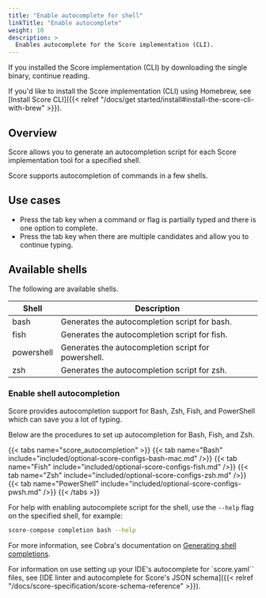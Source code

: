 ```yaml
---
title: "Enable autocomplete for shell"
linkTitle: "Enable autocomplete"
weight: 10
description: >
  Enables autocomplete for the Score implementation (CLI).
---
```


<!-- By default, Homebrew install the autocompletion script. -->

If you installed the Score implementation (CLI) by downloading the single binary, continue reading.

If you'd like to install the Score implementation (CLI) using Homebrew, see [Install Score CLI]({{< relref "/docs/get started/install#install-the-score-cli-with-brew" >}}).

## Overview

Score allows you to generate an autocompletion script for each Score implementation tool for a specified shell.

Score supports autocompletion of commands in a few shells.

## Use cases

- Press the tab key when a command or flag is partially typed and there is one option to complete.
- Press the tab key when there are multiple candidates and allow you to continue typing.

## Available shells

The following are available shells.

| Shell      | Description                                         |
| ---------- | --------------------------------------------------- |
| bash       | Generates the autocompletion script for bash.       |
| fish       | Generates the autocompletion script for fish.       |
| powershell | Generates the autocompletion script for powershell. |
| zsh        | Generates the autocompletion script for zsh.        |

### Enable shell autocompletion

Score provides autocompletion support for Bash, Zsh, Fish, and PowerShell which can save you a lot of typing.

Below are the procedures to set up autocompletion for Bash, Fish, and Zsh.

{{< tabs name="score_autocompletion" >}}
{{< tab name="Bash" include="included/optional-score-configs-bash-mac.md" />}}
{{< tab name="Fish" include="included/optional-score-configs-fish.md" />}}
{{< tab name="Zsh" include="included/optional-score-configs-zsh.md" />}}
{{< tab name="PowerShell" include="included/optional-score-configs-pwsh.md" />}}
{{< /tabs >}}

For help with enabling autocomplete script for the shell, use the `--help` flag on the specified shell, for example:

```bash
score-compose completion bash --help
```

For more information, see Cobra's documentation on [Generating shell completions](https://github.com/spf13/cobra/blob/main/shell_completions.md).

For information on use setting up your IDE's autocomplete for `score.yaml`` files, see [IDE linter and autocomplete for Score's JSON schema]({{< relref "/docs/score-specification/score-schema-reference" >}}).
